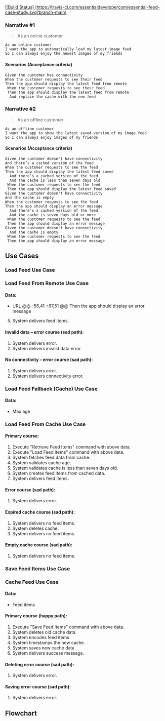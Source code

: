 [![Bulid Status] (https://travis-ci.com/essentialdevelopercom/essential-feed-case-study.svg?branch-main)](https//travis-ci.com/essentialdevelopercom/essential-feed-case-study)

### Narrative #1

> As an online customer
```
As an online customer
I want the app to automatically load my latest image feed
So I can always enjoy the newest images of my friends
```

#### Scenarios (Acceptance criteria)

```
Given the customer has connectivity
When the customer requests to see their feed
Then the app should display the latest feed from remote
 When the customer requests to see their feed
 Then the app should display the latest feed from remote
  And replace the cache with the new feed
```

### Narrative #2

> As an offline customer
```
As an offline customer
I want the app to show the latest saved version of my image feed
So I can always enjoy images of my friends
```

#### Scenarios (Acceptance criteria)

```
Given the customer doesn't have connectivity
And there’s a cached version of the feed
When the customer requests to see the feed
Then the app should display the latest feed saved
  And there’s a cached version of the feed
  And the cache is less than seven days old
 When the customer requests to see the feed
 Then the app should display the latest feed saved
Given the customer doesn't have connectivity
And the cache is empty
When the customer requests to see the feed
Then the app should display an error message
  And there’s a cached version of the feed
  And the cache is seven days old or more
 When the customer requests to see the feed
 Then the app should display an error message
Given the customer doesn't have connectivity
  And the cache is empty
 When the customer requests to see the feed
 Then the app should display an error message
```

## Use Cases

### Load Feed Use Case
### Load Feed From Remote Use Case

#### Data:
- URL
@@ -56,41 +67,51 @@ Then the app should display an error message
5. System delivers feed items.

#### Invalid data – error course (sad path):
1. System delivers error.
1. System delivers invalid data error.

#### No connectivity – error course (sad path):
1. System delivers error.
1. System delivers connectivity error.

### Load Feed Fallback (Cache) Use Case

#### Data:
- Max age
### Load Feed From Cache Use Case

#### Primary course:
1. Execute "Retrieve Feed Items" command with above data.
1. Execute "Load Feed Items" command with above data.
2. System fetches feed data from cache.
3. System validates cache age.
3. System validates cache is less than seven days old.
4. System creates feed items from cached data.
5. System delivers feed items.

#### Error course (sad path):
1. System delivers error.

#### Expired cache course (sad path): 
1. System delivers no feed items.
1. System deletes cache.
2. System delivers no feed items.

#### Empty cache course (sad path): 
1. System delivers no feed items.


### Save Feed Items Use Case
### Cache Feed Use Case

#### Data:
- Feed items

#### Primary course (happy path):
1. Execute "Save Feed Items" command with above data.
2. System deletes old cache data.
3. System encodes feed items.
4. System timestamps the new cache.
5. System saves new cache data.
6. System delivers success message.

#### Deleting error course (sad path):
1. System delivers error.

#### Saving error course (sad path):
1. System delivers error.


## Flowchart

